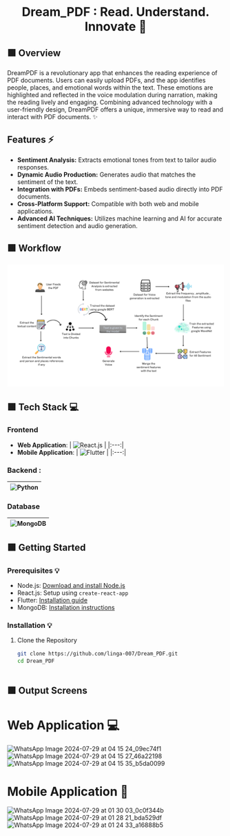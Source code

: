 <div align="center">
  <h1 align="center">Dream_PDF : Read. Understand. Innovate 📖</h1>
</div>

## 🟩 Overview
DreamPDF is a revolutionary app that enhances the reading experience of PDF documents. Users can easily upload PDFs, and the app identifies people, places, and emotional words within the text. These emotions are highlighted and reflected in the voice modulation during narration, making the reading lively and engaging. Combining advanced technology with a user-friendly design, DreamPDF offers a unique, immersive way to read and interact with PDF documents. ✨

## Features ⚡
- **Sentiment Analysis:** Extracts emotional tones from text to tailor audio responses.
- **Dynamic Audio Production:** Generates audio that matches the sentiment of the text.
- **Integration with PDFs:** Embeds sentiment-based audio directly into PDF documents.
- **Cross-Platform Support:** Compatible with both web and mobile applications.
- **Advanced AI Techniques:** Utilizes machine learning and AI for accurate sentiment detection and audio generation.


## 🟩 Workflow
![image](Images/workflow.png)


## 🟩 Tech Stack 💻

### Frontend
 - **Web Application**:
| ![React.js](https://img.shields.io/badge/React.js--green) |
    |:---:|
- **Mobile Application**:
  | ![Flutter](https://img.shields.io/badge/Flutter--brightgreen) |
    |:---:|
### Backend :
 | ![Python](https://img.shields.io/badge/Python--yellow) |
  |:---:|

### Database
 | ![MongoDB](https://img.shields.io/badge/MongoDB--orange) |
  |:---:|


## 🟩 Getting Started 

### Prerequisites 💡
- Node.js: [Download and install Node.js](https://nodejs.org/)
- React.js: Setup using `create-react-app`
- Flutter: [Installation guide](https://flutter.dev/docs/get-started/install)
- MongoDB: [Installation instructions](https://www.mongodb.com/try/download/community)

### Installation 💡 
1. Clone the Repository
   ```bash
   git clone https://github.com/linga-007/Dream_PDF.git
   cd Dream_PDF



## 🟩 Output Screens

# Web Application 💻

![WhatsApp Image 2024-07-29 at 04 15 24_09ec74f1](https://github.com/user-attachments/assets/4b115438-1edc-4823-b305-beaf59998d97)
![WhatsApp Image 2024-07-29 at 04 15 27_46a22198](https://github.com/user-attachments/assets/9288e2c1-345a-4411-b6c3-e677429242e3)
![WhatsApp Image 2024-07-29 at 04 15 35_b5da0099](https://github.com/user-attachments/assets/b69aaa67-0ae5-4ac7-9d1b-04ce09463743)

# Mobile Application 📱

![WhatsApp Image 2024-07-29 at 01 30 03_0c0f344b](https://github.com/user-attachments/assets/8cc3c021-dabd-4b80-8553-183cdfdffd45)
![WhatsApp Image 2024-07-29 at 01 28 21_bda529df](https://github.com/user-attachments/assets/a4b51c5e-6584-443c-9f19-ba24de818d59)
![WhatsApp Image 2024-07-29 at 01 24 33_a16888b5](https://github.com/user-attachments/assets/9ff4cfcf-d1e1-42ed-af21-d6b055ffa41d)











